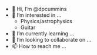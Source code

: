 - 👋 Hi, I’m @dpcummins
- 👀 I’m interested in ...
  - Physics/astrophysics
  - Guitar
- 🌱 I’m currently learning ...
- 💞️ I’m looking to collaborate on ...
- 📫 How to reach me ...

<!---
dpcummins/dpcummins is a ✨ special ✨ repository because its `README.md` (this file) appears on your GitHub profile.
You can click the Preview link to take a look at your changes.
--->
